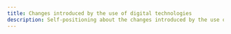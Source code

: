 ```yaml
---
title: Changes introduced by the use of digital technologies  
description: Self-positioning about the changes introduced by the use of digital technologies
---
```

